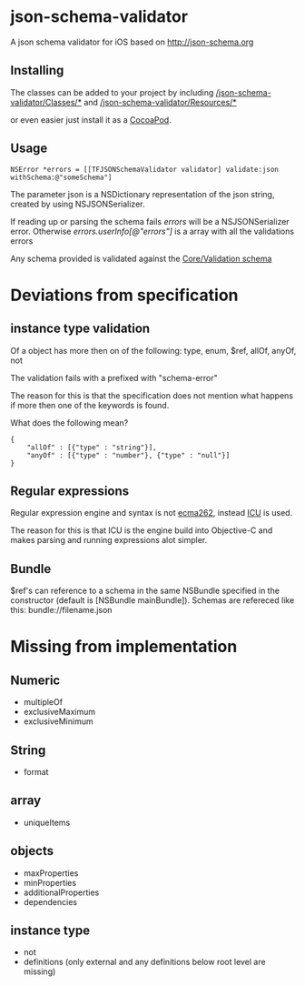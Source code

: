json-schema-validator
=====================

A json schema validator for iOS based on http://json-schema.org

Installing
----------
The classes can be added to your project by including [/json-schema-validator/Classes/\*](https://github.com/krpiatkowski/json-schema-validator/tree/master/json-schema-validator/Classes) and [/json-schema-validator/Resources/\*](https://github.com/krpiatkowski/json-schema-validator/tree/master/json-schema-validator/Resources)

or even easier just install it as a [CocoaPod](cocoapods.org).

Usage
-----

	NSError *errors = [[TFJSONSchemaValidator validator] validate:json withSchema:@"someSchema"]

The parameter json is a NSDictionary representation of the json string, created by using NSJSONSerializer.

If reading up or parsing the schema fails *errors* will be a NSJSONSerializer error.
Otherwise *errors.userInfo[@"errors"]* is a array with all the validations errors

Any schema provided is validated against the [Core/Validation schema](http://json-schema.org/schema)




Deviations from specification
=============================

instance type validation
------------------------
Of a object has more then on of the following:
type, enum, $ref, allOf, anyOf, not

The validation fails with a prefixed with "schema-error"

The reason for this is that the specification does not mention what happens if more then one of the keywords is found.

What does the following mean?

 	{ 
	 	"allOf" : [{"type" : "string"}],
	 	"anyOf" : [{"type" : "number"}, {"type" : "null"}]
 	}


Regular expressions
-------------------
Regular expression engine and syntax is not [ecma262](http://www.ecma-international.org/publications/files/ECMA-ST/Ecma-262.pdf), instead [ICU](http://userguide.icu-project.org/strings/regexp) is used.

The reason for this is that ICU is the engine build into Objective-C and makes parsing and running expressions alot simpler.

Bundle
------
$ref's can reference to a schema in the same NSBundle specified in the constructor (default is [NSBundle mainBundle]).
Schemas are refereced like this: bundle://filename.json



Missing from implementation
===========================
Numeric
----------
* multipleOf
* exclusiveMaximum
* exclusiveMinimum

String
------
* format

array
-----
* uniqueItems

objects
-------
* maxProperties
* minProperties
* additionalProperties
* dependencies

instance type
-------------
* not
* definitions (only external and any definitions below root level are missing)

